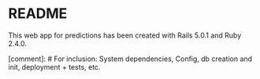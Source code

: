 # README

This web app for predictions has been created with Rails 5.0.1 and Ruby 2.4.0.

[comment]: # For inclusion: System dependencies, Config, db creation and init, deployment + tests, etc.

